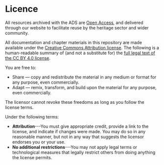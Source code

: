 # Licence

All resources archived with the ADS are [Open Access](https://archaeologydataservice.ac.uk/about/policies/use-access-to-data/), and delivered through our website to facilitate reuse by the heritage sector and wider community.

All documentation and chapter materials in this repository are made available under the [Creative Commons Attribution license](cc-by-human). The following is a human-readable summary of (and not a substitute for) the [full legal text of the CC BY 4.0 license](cc-by-legal).

You are free to:

* Share — copy and redistribute the material in any medium or format for any purpose, even commercially.
* Adapt — remix, transform, and build upon the material for any purpose, even commercially.

The licensor cannot revoke these freedoms as long as you follow the license terms.

Under the following terms:

* **Attribution**---You must give appropriate credit, provide a link to the license, and indicate if changes were made. You may do so in any reasonable manner, but not in any way that suggests the licensor endorses you or your use.
* **No additional restrictions**---You may not apply legal terms or technological measures that legally restrict others from doing anything the license permits.

[cc-by-human]: https://creativecommons.org/licenses/by/4.0/
[cc-by-legal]: https://creativecommons.org/licenses/by/4.0/legalcode
[mit-license]: https://opensource.org/licenses/mit-license.html
[osi]: https://opensource.org